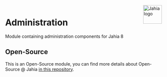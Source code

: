 <!--
    Template for Readmes, see alternatives/examples here: https://github.com/matiassingers/awesome-readme
-->
<a href="https://www.jahia.com/">
    <img src="https://www.jahia.com/modules/jahiacom-templates/images/jahia-3x.png" alt="Jahia logo" title="Jahia" align="right" height="60" />
</a>

<!--
    Project name can either be the full length project name (if there is one) or just the repo name. For example: Digital Experience Manager.
-->

Administration
======================

Module containing administration components for Jahia 8

## Open-Source

This is an Open-Source module, you can find more details about Open-Source @ Jahia [in this repository](https://github.com/Jahia/open-source).
